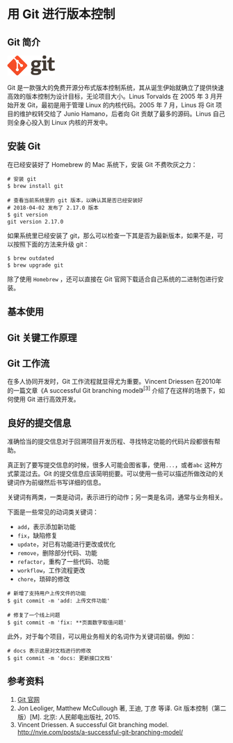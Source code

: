 # 用 Git 进行版本控制

## Git 简介

<img src="./git-logo.png" style="width: 110px;" class="fl">

Git 是一款强大的免费开源分布式版本控制系统，其从诞生伊始就确立了提供快速高效的版本控制为设计目标，无论项目大小。Linus Torvalds 在 2005 年 3 月开始开发 Git，最初是用于管理 Linux 的内核代码。2005 年 7 月，Linus 将 Git 项目的维护权转交给了 Junio Hamano，后者向 Git 贡献了最多的源码。Linus 自己则全身心投入到 Linux 内核的开发中。

## 安装 Git

在已经安装好了 Homebrew 的 Mac 系统下，安装 Git 不费吹灰之力：

```
# 安装 git
$ brew install git

# 查看当前系统里的 git 版本，以确认其是否已经安装好
# 2018-04-02 发布了 2.17.0 版本
$ git version
git version 2.17.0
```

如果系统里已经安装了 git，那么可以检查一下其是否为最新版本，如果不是，可以按照下面的方法来升级 git：

```
$ brew outdated
$ brew upgrade git
```

除了使用 `Homebrew` ，还可以直接在 Git 官网下载适合自己系统的二进制包进行安装。

## 基本使用

## Git 关键工作原理



## Git 工作流

在多人协同开发时，Git 工作流程就显得尤为重要。Vincent Driessen 在2010年的一篇文章《A successful Git branching model》<sup>[3]</sup> 介绍了在这样的场景下，如何使用 Git 进行高效开发。

## 良好的提交信息

准确恰当的提交信息对于回溯项目开发历程、寻找特定功能的代码片段都很有帮助。

真正到了要写提交信息的时候，很多人可能会图省事，使用`...`，或者`abc` 这种方式蒙混过去。Git 的提交信息应该简明扼要。可以使用一些可以描述所做改动的关键词作为前缀然后书写详细的信息。

关键词有两类，一类是动词，表示进行的动作；另一类是名词，通常与业务相关。

下面是一些常见的动词类关键词：

+ `add`，表示添加新功能
+ `fix`，缺陷修复
+ `update`，对已有功能进行更改或优化
+ `remove`，删除部分代码、功能
+ `refactor`，重构了一些代码、功能
+ `workflow`，工作流程更改
+ `chore`，琐碎的修改

```
# 新增了支持用户上传文件的功能
$ git commit -m 'add: 上传文件功能'

# 修复了一个线上问题
$ git commit -m 'fix: **页面数字取值问题'
```

此外，对于每个项目，可以用业务相关的名词作为关键词前缀。例如：

```
# docs 表示这是对文档进行的修改
$ git commit -m 'docs: 更新接口文档'
```

## 参考资料

1. [Git 官网](https://git-scm.com/)
2. Jon Leoliger, Matthew McCullough 著, 王迪, 丁彦 等译. Git 版本控制（第二版）[M]. 北京: 人民邮电出版社, 2015.
3. Vincent Driessen. A successful Git branching model. http://nvie.com/posts/a-successful-git-branching-model/
